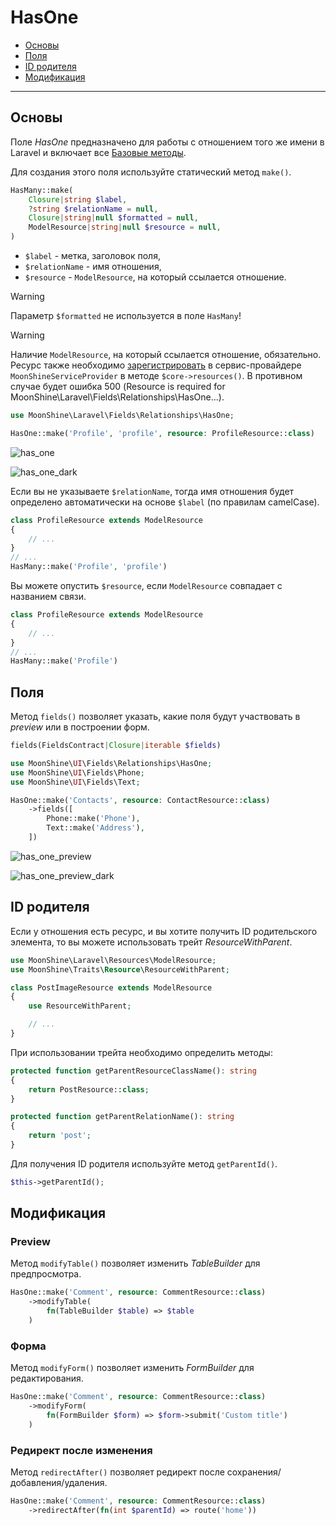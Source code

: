 # HasOne

- [Основы](#basics)
- [Поля](#fields)
- [ID родителя](#parent-id)
- [Модификация](#modify)

---

<a name="basics"></a>
## Основы

Поле *HasOne* предназначено для работы с отношением того же имени в Laravel и включает все [Базовые методы](/docs/{{version}}/fields/basic-methods).

Для создания этого поля используйте статический метод `make()`.

```php
HasMany::make(
    Closure|string $label,
    ?string $relationName = null,
    Closure|string|null $formatted = null,
    ModelResource|string|null $resource = null,
)
```

- `$label` - метка, заголовок поля,
- `$relationName` - имя отношения,
- `$resource` - `ModelResource`, на который ссылается отношение.

> [!WARNING]
> Параметр `$formatted` не используется в поле `HasMany`!

> [!WARNING]
> Наличие `ModelResource`, на который ссылается отношение, обязательно.
> Ресурс также необходимо [зарегистрировать](/docs/{{version}}/model-resource/index#declaring-in-the-system) в сервис-провайдере `MoonShineServiceProvider` в методе `$core->resources()`.
> В противном случае будет ошибка 500 (Resource is required for MoonShine\Laravel\Fields\Relationships\HasOne...).

```php
use MoonShine\Laravel\Fields\Relationships\HasOne;

HasOne::make('Profile', 'profile', resource: ProfileResource::class)
```

![has_one](https://raw.githubusercontent.com/moonshine-software/doc/3.x/resources/screenshots/has_one.png)

![has_one_dark](https://raw.githubusercontent.com/moonshine-software/doc/3.x/resources/screenshots/has_one_dark.png)

Если вы не указываете `$relationName`, тогда имя отношения будет определено автоматически на основе `$label` (по правилам camelCase).

```php
class ProfileResource extends ModelResource
{
    // ...
}
// ...
HasMany::make('Profile', 'profile')
```

Вы можете опустить `$resource`, если `ModelResource` совпадает с названием связи.

```php
class ProfileResource extends ModelResource
{
    // ...
}
// ...
HasMany::make('Profile')
```

<a name="fields"></a>
## Поля

Метод `fields()` позволяет указать, какие поля будут участвовать в *preview* или в построении форм.

```php
fields(FieldsContract|Closure|iterable $fields)
```

```php
use MoonShine\UI\Fields\Relationships\HasOne;
use MoonShine\UI\Fields\Phone;
use MoonShine\UI\Fields\Text;

HasOne::make('Contacts', resource: ContactResource::class)
    ->fields([
        Phone::make('Phone'),
        Text::make('Address'),
    ])
```

![has_one_preview](https://raw.githubusercontent.com/moonshine-software/doc/3.x/resources/screenshots/has_one_preview.png)

![has_one_preview_dark](https://raw.githubusercontent.com/moonshine-software/doc/3.x/resources/screenshots/has_one_preview_dark.png)

<a name="parent-id"></a>
## ID родителя

Если у отношения есть ресурс, и вы хотите получить ID родительского элемента, то вы можете использовать трейт *ResourceWithParent*.

```php
use MoonShine\Laravel\Resources\ModelResource;
use MoonShine\Traits\Resource\ResourceWithParent;

class PostImageResource extends ModelResource
{
    use ResourceWithParent;

    // ...
}
```

При использовании трейта необходимо определить методы:

```php
protected function getParentResourceClassName(): string
{
    return PostResource::class;
}

protected function getParentRelationName(): string
{
    return 'post';
}
```

Для получения ID родителя используйте метод `getParentId()`.

```php
$this->getParentId();
```

<a name="modify"></a>
## Модификация

### Preview

Метод `modifyTable()` позволяет изменить *TableBuilder* для предпросмотра.

```php
HasOne::make('Comment', resource: CommentResource::class)
    ->modifyTable(
        fn(TableBuilder $table) => $table
    )
```

### Форма

Метод `modifyForm()` позволяет изменить *FormBuilder* для редактирования.

```php
HasOne::make('Comment', resource: CommentResource::class)
    ->modifyForm(
        fn(FormBuilder $form) => $form->submit('Custom title')
    )
```

### Редирект после изменения

Метод `redirectAfter()` позволяет редирект после сохранения/добавления/удаления.

```php
HasOne::make('Comment', resource: CommentResource::class)
    ->redirectAfter(fn(int $parentId) => route('home'))
```
